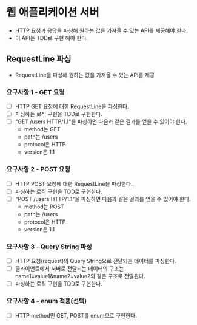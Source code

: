 # 웹 애플리케이션 서버
- HTTP 요청과 응답을 파싱해 원하는 값을 가져올 수 있는 API를 제공해야 한다.
- 이 API는 TDD로 구현 해야 한다.

## RequestLine 파싱
- RequestLine을 파싱해 원하는 값을 가져올 수 있는 API를 제공
### 요구사항 1 - GET 요청
- [ ] HTTP GET 요청에 대한 RequestLine을 파싱한다.
- [ ] 파싱하는 로직 구현을 TDD로 구현한다.
- [ ] "GET /users HTTP/1.1"을 파싱하면 다음과 같은 결과를 얻을 수 있어야 한다. 
  - method는 GET
  - path는 /users
  - protocol은 HTTP
  - version은 1.1
### 요구사항 2 - POST 요청
- [ ] HTTP POST 요청에 대한 RequestLine을 파싱한다.
- [ ] 파싱하는 로직 구현을 TDD로 구현한다.
- [ ] "POST /users HTTP/1.1"을 파싱하면 다음과 같은 결과를 얻을 수 있어야 한다.
  - method는 POST
  - path는 /users
  - protocol은 HTTP
  - version은 1.1
### 요구사항 3 - Query String 파싱
- [ ] HTTP 요청(request)의 Query String으로 전달되는 데이터를 파싱한다.
- [ ] 클라이언트에서 서버로 전달되는 데이터의 구조는 name1=value1&name2=value2와 같은 구조로 전달된다.
- [ ] 파싱하는 로직 구현을 TDD로 구현한다.
### 요구사항 4 - enum 적용(선택)
- [ ] HTTP method인 GET, POST를 enum으로 구현한다.